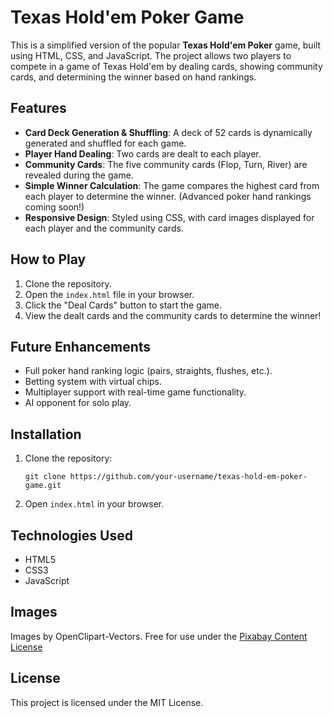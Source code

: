 # Texas Hold'em Poker Game

This is a simplified version of the popular **Texas Hold'em Poker** game, built using HTML, CSS, and JavaScript. The project allows two players to compete in a game of Texas Hold'em by dealing cards, showing community cards, and determining the winner based on hand rankings.

## Features
- **Card Deck Generation & Shuffling**: A deck of 52 cards is dynamically generated and shuffled for each game.
- **Player Hand Dealing**: Two cards are dealt to each player.
- **Community Cards**: The five community cards (Flop, Turn, River) are revealed during the game.
- **Simple Winner Calculation**: The game compares the highest card from each player to determine the winner. (Advanced poker hand rankings coming soon!)
- **Responsive Design**: Styled using CSS, with card images displayed for each player and the community cards.

## How to Play
1. Clone the repository.
2. Open the `index.html` file in your browser.
3. Click the "Deal Cards" button to start the game.
4. View the dealt cards and the community cards to determine the winner!

## Future Enhancements
- Full poker hand ranking logic (pairs, straights, flushes, etc.).
- Betting system with virtual chips.
- Multiplayer support with real-time game functionality.
- AI opponent for solo play.

## Installation
1. Clone the repository:
    ```
    git clone https://github.com/your-username/texas-hold-em-poker-game.git
    ```
2. Open `index.html` in your browser.

## Technologies Used
- HTML5
- CSS3
- JavaScript

## Images
Images by OpenClipart-Vectors. Free for use under the [Pixabay Content License](https://pixabay.com/service/license-summary/)

## License
This project is licensed under the MIT License.

